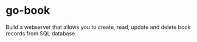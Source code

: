 # go-book
 Build a webserver that allows you to create, read, update and delete book records from SQL database
